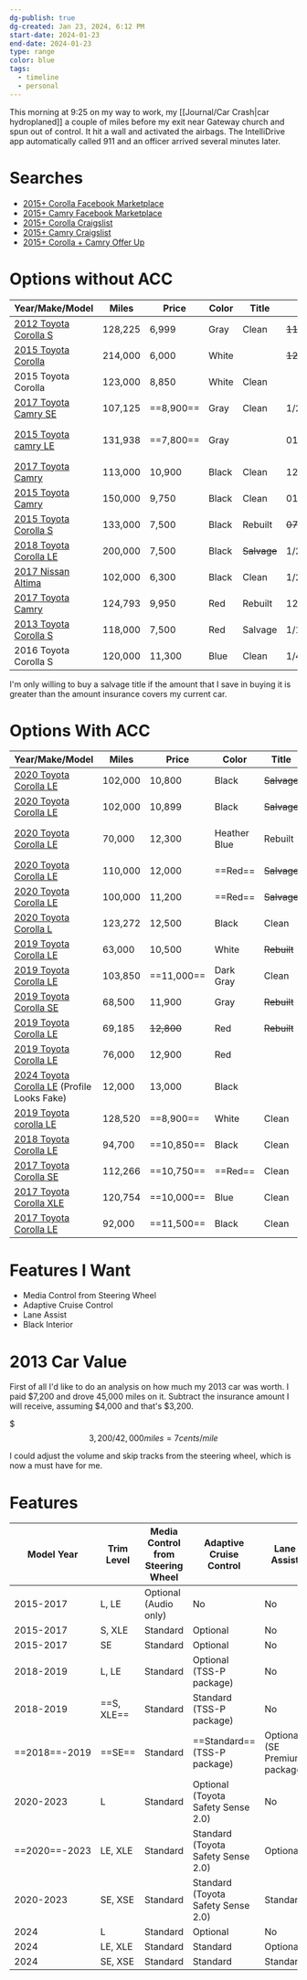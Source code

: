 ```yaml
---
dg-publish: true
dg-created: Jan 23, 2024, 6:12 PM
start-date: 2024-01-23
end-date: 2024-01-23
type: range
color: blue
tags:
  - timeline
  - personal
---
```

This morning at 9:25 on my way to work, my [[Journal/Car Crash|car hydroplaned]] a couple of miles before my exit near Gateway church and spun out of control. It hit a wall and activated the airbags. The IntelliDrive app automatically called 911 and an officer arrived several minutes later.


# Searches

- [2015+ Corolla Facebook Marketplace](https://www.facebook.com/marketplace/category/vehicles?minPrice=6000&maxPrice=14000&maxMileage=150000&minYear=2015&sortBy=vehicle_year_descend&make=2318041991806363&model=647700429016304&exact=false)
- [2015+ Camry Facebook Marketplace](https://www.facebook.com/marketplace/category/vehicles?minPrice=6000&maxPrice=14000&maxMileage=150000&minYear=2015&sortBy=vehicle_year_descend&make=2318041991806363&model=582109948940125&exact=false)
- [2015+ Corolla Craigslist](https://dallas.craigslist.org/search/sachse-tx/sss?auto_make_model=Toyota%20Corolla&auto_title_status=1&hasPic=1&lat=32.9819&lon=-96.5390&max_auto_miles=125000&max_price=14000&min_auto_year=2015&min_price=3000&query=toyota%20Corolla&search_distance=68&sort=date#search=1~gallery~0~0)
- [2015+ Camry Craigslist](https://dallas.craigslist.org/search/sachse-tx/sss?auto_make_model=Toyota%20Corolla&auto_title_status=1&hasPic=1&lat=32.9819&lon=-96.5390&max_auto_miles=125000&max_price=14000&min_auto_year=2015&min_price=3000&query=toyota%20camry&search_distance=68&sort=date#search=1~gallery~0~0)
- [2015+ Corolla + Camry Offer Up](https://offerup.com/explore/k/5/1?VEH_YEAR_MIN=2015&VEH_MILEAGE=150000&VEH_STYLE=c&PRICE_MAX=14000&VEH_MAKE=td%2Chb)

# Options without ACC

| Year/Make/Model                                                                                                                                                    | Miles   | Price     | Color | Title       | Posted         | Location               |
| ------------------------------------------------------------------------------------------------------------------------------------------------------------------ | ------- | --------- | ----- | ----------- | -------------- | ---------------------- |
| [2012 Toyota Corolla S](https://www.facebook.com/marketplace/107925612568471/?hoisted_items=2078799045790203)                                                      | 128,225 | 6,999     | Gray  | Clean       | ~~11/25/2023~~ |                        |
| [2015 Toyota Corolla](https://www.facebook.com/marketplace/item/327230413446793/?ref=browse_tab&referral_code=marketplace_top_picks&referral_story_type=top_picks) | 214,000 | 6,000     | White |             | ~~12/20/2023~~ |                        |
| 2015 Toyota Corolla                                                                                                                                                | 123,000 | 8,850     | White | Clean       |                | Carrollton, TX         |
| [2017 Toyota Camry SE](https://www.facebook.com/marketplace/item/1400325894202347/)<br>                                                                            | 107,125 | ==8,900== | Gray  | Clean       | 1/20/2024      | Grand Prairie, TX      |
| [2015 Toyota camry LE](https://www.facebook.com/marketplace/item/2293259074206841/)                                                                                | 131,938 | ==7,800== | Gray  |             | 01/09/2024     | 3822 N Westmoreland Rd |
| [2017 Toyota Camry](https://www.facebook.com/marketplace/item/352823484053894/)                                                                                    | 113,000 | 10,900    | Black | Clean       | 12/20/2023     | Farmersville, TX       |
| [2015 Toyota Camry](https://www.facebook.com/marketplace/item/786908429931041/)                                                                                    | 150,000 | 9,750     | Black | Clean       | 01/09/2024     | Irving, TX             |
| [2015 Toyota Corolla S](https://www.facebook.com/marketplace/item/1656674621499914/)                                                                               | 133,000 | 7,500     | Black | Rebuilt     | ~~07/23/2023~~ | Dallas, TX             |
| [2018 Toyota Corolla LE](https://www.facebook.com/marketplace/item/907493074002209/)                                                                               | 200,000 | 7,500     | Black | ~~Salvage~~ | 1/23/2024      | Dallas, TX             |
| [2017 Nissan Altima](https://www.facebook.com/marketplace/item/393590883079614/)                                                                                   | 102,000 | 6,300     | Black | Clean       | 1/23/2024      | Sachse, TX             |
| [2017 Toyota Camry](https://www.facebook.com/marketplace/item/1750553338752398/)                                                                                   | 124,793 | 9,950     | Red   | Rebuilt     | 12/20/2023     | Fort Worth, TX         |
| [2013 Toyota Corolla S](https://www.facebook.com/marketplace/item/395343109698179/)                                                                                | 118,000 | 7,500     | Red   | Salvage     | 1/11/2024      | Garland, TX            |
| 2016 Toyota Corolla S                                                                                                                                                                   | 120,000        | 11,300          | Blue      | Clean            | 1/4/2024               |                        |

I'm only willing to buy a salvage title if the amount that I save in buying it is greater than the amount insurance covers my current car.

# Options With ACC


| Year/Make/Model                                                                                            | Miles   | Price      | Color        | Title       | Posted                | Location          |
| ---------------------------------------------------------------------------------------------------------- | ------- | ---------- | ------------ | ----------- | --------------------- | ----------------- |
| [2020 Toyota Corolla LE](https://www.facebook.com/marketplace/item/2022221214828176/)                      | 102,000 | 10,800     | Black        | ~~Salvage~~ | 1/16/2024             | Dallas, TX        |
| [2020 Toyota Corolla LE](https://www.facebook.com/marketplace/item/282049144523087/)                       | 102,000 | 10,899     | Black        | ~~Salvage~~ | 1/16/2024             | 10724 CF Hawn Fwy |
| [2020 Toyota Corolla LE](https://www.facebook.com/marketplace/item/336627085876664/)                       | 70,000  | 12,300     | Heather Blue | Rebuilt     | 1/20/2024             | Balch Springs, TX |
| [2020 Toyota Corolla LE](https://www.facebook.com/marketplace/item/1113522073394507/)                      | 110,000 | 12,000     | ==Red==      | ~~Salvage~~ | 1/16/2024             | Dallas, TX        |
| [2020 Toyota Corolla LE](https://www.facebook.com/marketplace/item/1106384710696455/)                      | 100,000 | 11,200     | ==Red==      | ~~Salvage~~ | 1/16/2024             | Flower Mound, TX  |
| [2020 Toyota Corolla L](https://www.facebook.com/marketplace/item/1048853593007615/)                       | 123,272 | 12,500     | Black        | Clean       | 1/16/2024             | Arlington, TX     |
| [2019 Toyota Corolla LE](https://www.facebook.com/marketplace/item/1134761560867989/)                      | 63,000  | 10,500     | White        | ~~Rebuilt~~ | 1/21/2024             |                   |
| [2019 Toyota Corolla LE](https://www.facebook.com/marketplace/item/770397021618758/)                       | 103,850 | ==11,000== | Dark Gray    | Clean       | 1/24/2024             | Arlington, TX     |
| [2019 Toyota Corolla SE](https://www.facebook.com/marketplace/item/260687167013100/)                       | 68,500  | 11,900     | Gray         | ~~Rebuilt~~ | 12/09/2023            |                   |
| [2019 Toyota Corolla LE](https://www.facebook.com/marketplace/item/684761427145286/)                       | 69,185  | ~~12,800~~ | Red          | ~~Rebuilt~~ | 1/10/2024             | Irving, TX        |
| [2019 Toyota Corolla LE](https://www.facebook.com/marketplace/item/1354407755463236/)                      | 76,000  | 12,900     | Red          |             | ~~11/04/2023~~ (Sold) | Dallas, TX        |
| [2024 Toyota Corolla LE](https://www.facebook.com/marketplace/item/1436358763959514/) (Profile Looks Fake) | 12,000  | 13,000     | Black        |             | 1/18/2024             | Gainesville, TX   |
| [2019 Toyota corolla LE](https://www.facebook.com/marketplace/item/941852850669851/)                       | 128,520 | ==8,900==  | White        | Clean       | 1/20/2024             | Dallas, TX        |
| [2018 Toyota Corolla LE](https://www.facebook.com/marketplace/item/1128072278182280/)                      | 94,700  | ==10,850== | Black        | Clean       | 12/14/2024            | Grand Prairie, TX |
| [2017 Toyota Corolla SE](https://www.facebook.com/marketplace/item/3502710273367957/)                      | 112,266 | ==10,750== | ==Red==      | Clean       | ~~12/09/2023~~        | Grand Prairie, TX |
| [2017 Toyota Corolla XLE](https://www.facebook.com/marketplace/item/263897222673843/)                      | 120,754 | ==10,000== | Blue         | Clean       |                       | Dallas, TX        |
| [2017 Toyota Corolla LE](https://www.facebook.com/marketplace/item/1558426718261945/)                                                                                                           | 92,000        | ==11,500==           | Black             | Clean            | 11/30/2024                      | Dallas, TX                  |


# Features I Want

- Media Control from Steering Wheel
- Adaptive Cruise Control
- Lane Assist
- Black Interior

# 2013 Car Value

First of all I'd like to do an analysis on how much my 2013 car was worth. I paid $7,200 and drove 45,000 miles on it. Subtract the insurance amount I will receive, assuming $4,000 and that's $3,200.

$$$3,200 /42,000 miles = 7 cents / mile $$

I could adjust the volume and skip tracks from the steering wheel, which is now a must have for me.

# Features

| Model Year | Trim Level | Media Control from Steering Wheel | Adaptive Cruise Control | Lane Assist |
| ---- | ---- | ---- | ---- | ---- |
| 2015-2017 | L, LE | Optional (Audio only) | No | No |
| 2015-2017 | S, XLE | Standard | Optional | No |
| 2015-2017 | SE | Standard | Optional | No |
| 2018-2019 | L, LE | Standard | Optional (TSS-P package) | No |
| 2018-2019 | ==S, XLE== | Standard | Standard (TSS-P package) | No |
| ==2018==-2019 | ==SE== | Standard | ==Standard== (TSS-P package) | Optional (SE Premium package) |
| 2020-2023 | L | Standard | Optional (Toyota Safety Sense 2.0) | No |
| ==2020==-2023 | LE, XLE | Standard | Standard (Toyota Safety Sense 2.0) | Optional |
| 2020-2023 | SE, XSE | Standard | Standard (Toyota Safety Sense 2.0) | Standard |
| 2024 | L | Standard | Optional | No |
| 2024 | LE, XLE | Standard | Standard | Optional |
| 2024 | SE, XSE | Standard | Standard | Standard |

